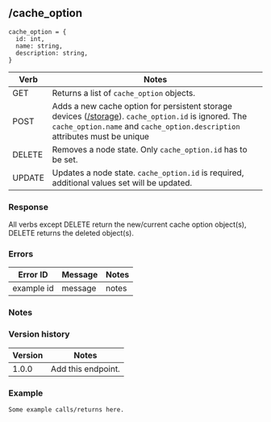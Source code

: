 ## /cache_option

```
cache_option = {
  id: int,
  name: string,
  description: string,
}
```

| Verb | Notes |
|------|-------|
| GET  | Returns a list of `cache_option` objects. |
| POST | Adds a new cache option for persistent storage devices ([/storage](storage.md)). `cache_option.id` is ignored. The `cache_option.name` and `cache_option.description` attributes must be unique |
| DELETE | Removes a node state. Only `cache_option.id` has to be set. |
| UPDATE | Updates a node state. `cache_option.id` is required, additional values set will be updated. |

### Response

All verbs except DELETE return the new/current cache option object(s), DELETE returns the deleted object(s).

### Errors

| Error ID | Message | Notes |
|----------|---------|-------|
| example id | message  | notes |

### Notes


### Version history

| Version | Notes |
|---------|-------|
| 1.0.0 | Add this endpoint. |

### Example

```
Some example calls/returns here.
```

